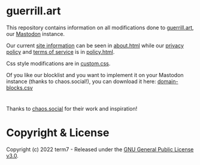 # guerrill.art

This repository contains information on all modifications done to [guerrill.art](https://guerrill.art), our [Mastodon](https://github.com/mastodon/mastodon) instance.

Our current [site information](https://guerrill.art/about/more) can be seen in [about.html](about.html) while our [privacy policy](https://guerrill.art/terms) and [terms of service](https://guerrill.art/terms) is in [policy.html](policy.html).

Css style modifications are in [custom.css](custom-design/custom.css).

Of you like our blocklist and you want to implement it on your Mastodon instance (thanks to chaos.social!), you can download it here: [domain-blocks.csv](domain-blocks.csv) 

# 


Thanks to [chaos.social](https://github.com/chaossocial) for their work and inspiration!

# Copyright & License

Copyright (c) 2022 term7 - Released under the [GNU General Public License v3.0](LICENSE).
